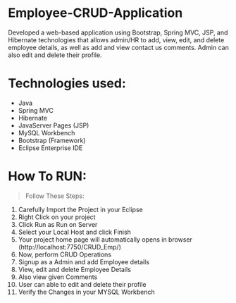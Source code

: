 # Employee-CRUD-Application
Developed a web-based application using Bootstrap, Spring MVC, JSP, and Hibernate technologies that allows admin/HR to add, view, edit, and delete employee details, as well as add and view contact us comments. Admin can also edit and delete their profile.
# Technologies used:
- Java
- Spring MVC
- Hibernate
- JavaServer Pages (JSP)
- MySQL Workbench
- Bootstrap (Framework)
- Eclipse Enterprise IDE
# How To RUN:
> Follow These Steps:
1) Carefully Import the Project in your Eclipse
2) Right Click on your project
3) Click Run as Run on Server
4) Select your Local Host and click Finish
5) Your project home page will automatically opens in browser (http://localhost:7750/CRUD_Emp/)
6) Now, perform CRUD Operations
7) Signup as a Admin and add Employee details
8) View, edit and delete Employee Details
9) Also view given Comments
10) User can able to edit and delete their profile
11) Verify the Changes in your MYSQL Workbench
